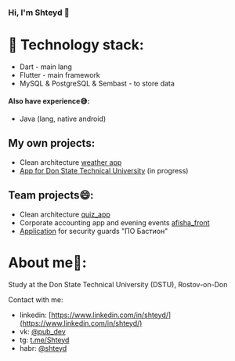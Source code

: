### Hi, I'm Shteyd :wave:

# :monocle_face: Technology stack:
- Dart - main lang
- Flutter - main framework
- MySQL & PostgreSQL & Sembast - to store data

#### Also have experience:sweat_smile::
- Java (lang, native android)

## My own projects:
- Clean architecture [weather app](https://github.com/Shteyd/weather_app)
- [App for Don State Technical University](https://github.com/Shteyd/DSTU_app) (in progress)

## Team projects:smile::
- Clean architecture [quiz_app](https://github.com/nikolai-2/quiz_app)
- Corporate accounting app and evening events [afisha_front](https://github.com/nikolai-2/afisha_front)
- [Application](https://github.com/nikolai-2/bastion_skatguard_mobile) for security guards "ПО Бастион"

# About me:cowboy_hat_face::
Study at the Don State Technical University (DSTU), Rostov-on-Don

Contact with me:
- linkedin: [https://www.linkedin.com/in/shteyd/](https://www.linkedin.com/in/shteyd/)
- vk: [@pub_dev](https://vk.com/pub_dev)
- tg: [t.me/Shteyd](t.me/Shteyd)
- habr: [@shteyd](https://career.habr.com/shteyd)
